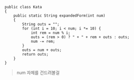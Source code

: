     public class Kata
    {
        public static String expandedForm(int num)
        {
            String outs = "";
            for (int i = 10; i < num; i *= 10) {
                int rem = num % i;
                outs = (rem > 0) ? " + " + rem + outs : outs;
                num -= rem;
            }
            outs = num + outs;
            return outs;
        }
    }
>num 자체를 건드려볼걸
